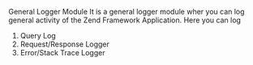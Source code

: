 General Logger Module
It is a general logger module wher you can log general activity of the Zend Framework Application.
Here you can log
 1. Query Log
 2. Request/Response Logger
 3. Error/Stack Trace Logger
